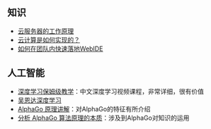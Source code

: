 ## 知识

* [云服务器的工作原理](https://www.huaweicloud.com/zhishi/ecs10.html)
* [云计算是如何实现的？](https://www.zhihu.com/question/433652333)
* [如何在团队内快速落地WebIDE](https://zhuanlan.zhihu.com/p/411030285)

## 人工智能

* [深度学习保姆级教学](https://www.bilibili.com/video/BV15t4y1G7kq/?vd_source=3dbb4d780cebd2976ca4e82913c007d3)：中文深度学习视频课程，非常详细，很有价值
* [吴恩达深度学习](https://www.bilibili.com/video/BV1FT4y1E74V/?p=2&vd_source=3dbb4d780cebd2976ca4e82913c007d3)
* [AlphaGo 原理讲解](https://blog.csdn.net/victorieskkkk/article/details/119938401)：对AlphaGo的特征有所介绍
* [分析 AlphaGo 算法原理的本质](https://yeping.blog.csdn.net/article/details/82711640?spm=1001.2101.3001.6650.4&utm_medium=distribute.pc_relevant.none-task-blog-2%7Edefault%7ECTRLIST%7ERate-4-82711640-blog-119938401.pc_relevant_3mothn_strategy_recovery&depth_1-utm_source=distribute.pc_relevant.none-task-blog-2%7Edefault%7ECTRLIST%7ERate-4-82711640-blog-119938401.pc_relevant_3mothn_strategy_recovery&utm_relevant_index=8)：涉及到AlphaGo对知识的运用